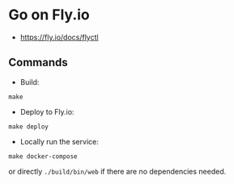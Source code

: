 # Go on Fly.io

- https://fly.io/docs/flyctl

## Commands

- Build:
```
make
```

- Deploy to Fly.io:
```
make deploy
```

- Locally run the service:
```
make docker-compose
```
or directly `./build/bin/web` if there are no dependencies needed.
